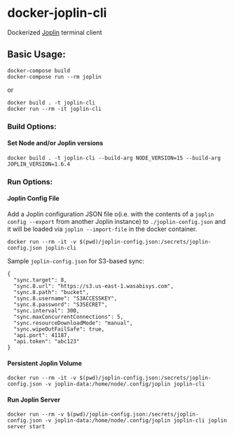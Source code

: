 # docker-joplin-cli
Dockerized [Joplin](https://github.com/laurent22/joplin/) terminal client

## Basic Usage:
```
docker-compose build
docker-compose run --rm joplin
```
or
```
docker build . -t joplin-cli
docker run --rm -it joplin-cli
```

### Build Options:
#### Set Node and/or Joplin versions
```
docker build . -t joplin-cli --build-arg NODE_VERSION=15 --build-arg JOPLIN_VERSION=1.6.4
```

### Run Options:
#### Joplin Config File
Add a Joplin configuration JSON file o(i.e. with the contents of a `joplin config --export` from another Joplin instance) to `./joplin-config.json` and it will be loaded via `joplin --import-file` in the docker container.

```
docker run --rm -it -v $(pwd)/joplin-config.json:/secrets/joplin-config.json joplin-cli
```

Sample `joplin-config.json` for S3-based sync:
```
{
  "sync.target": 8,
  "sync.8.url": "https://s3.us-east-1.wasabisys.com",
  "sync.8.path": "bucket",
  "sync.8.username": "S3ACCESSKEY",
  "sync.8.password": "S3SECRET",
  "sync.interval": 300,
  "sync.maxConcurrentConnections": 5,
  "sync.resourceDownloadMode": "manual",
  "sync.wipeOutFailSafe": true,
  "api.port": 41187,
  "api.token": "abc123"
}
```

#### Persistent Joplin Volume
```
docker run --rm -it -v $(pwd)/joplin-config.json:/secrets/joplin-config.json -v joplin-data:/home/node/.config/joplin joplin-cli
```

#### Run Joplin Server
```
docker run --rm -v $(pwd)/joplin-config.json:/secrets/joplin-config.json -v joplin-data:/home/node/.config/joplin joplin-cli joplin server start
```
